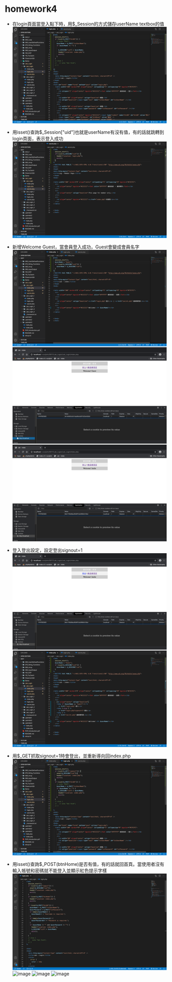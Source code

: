 # homework4

- 在login頁面當登入點下時，用$_Session的方式儲存userName textbox的值
![image](https://github.com/xxxijslm/homework4/blob/master/img/hw4_1.png)

- 用isset()查詢$_Session["uid"]也就是userName有沒有值，有的話就跳轉到login頁面，表示登入成功
![image](https://github.com/xxxijslm/homework4/blob/master/img/hw4_2.png)

- 新增Welcome Guest，當會員登入成功，Guest會變成會員名字
![image](https://github.com/xxxijslm/homework4/blob/master/img/hw4_3_1.png)
![image](https://github.com/xxxijslm/homework4/blob/master/img/hw4_3_2.png)
![image](https://github.com/xxxijslm/homework4/blob/master/img/hw4_3_3.png)

- 登入登出設定，設定登出signout=1
![image](https://github.com/xxxijslm/homework4/blob/master/img/hw4_4_1.png)
![image](https://github.com/xxxijslm/homework4/blob/master/img/hw4_4_2.png)

- 用$_GET抓取signout=1時會登出，並重新導向回index.php
![image](https://github.com/xxxijslm/homework4/blob/master/img/hw4_5.png)

- 用isset()查詢$_POST(btnHome)是否有值，有的話就回首頁。當使用者沒有輸入帳號和密碼就不能登入並顯示紅色提示字樣
![image](https://github.com/xxxijslm/homework4/blob/master/img/hw4_6_1.png)
![image](https://github.com/xxxijslm/homework4/blob/master/img/%C2%A0hw4_6_2.png)
![image](https://github.com/xxxijslm/homework4/blob/master/img/%C2%A0hw4_6_3.png)
![image](https://github.com/xxxijslm/homework4/blob/master/img/%C2%A0hw4_6_4.png)
